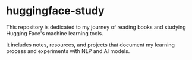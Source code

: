 # huggingface-study
This repository is dedicated to my journey of reading books and studying Hugging Face's machine learning tools. 

It includes notes, resources, and projects that document my learning process and experiments with NLP and AI models.
